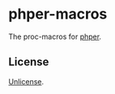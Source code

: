 # phper-macros

The proc-macros for [phper](https://crates.io/crates/phper).

## License

[Unlicense](https://github.com/jmjoy/phper/blob/master/LICENSE).
